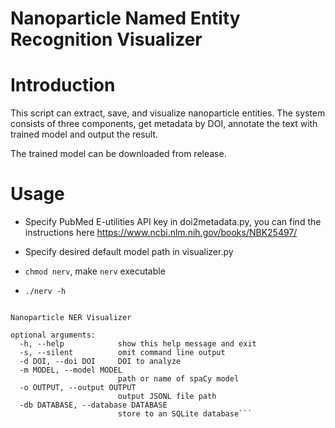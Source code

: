 # Nanoparticle Named Entity Recognition Visualizer

# Introduction

This script can extract, save, and visualize nanoparticle entities. The system consists of three components, get metadata by DOI, annotate the text with trained model and output the result.

The trained model can be downloaded from release.

# Usage
- Specify PubMed E-utilities API key in doi2metadata.py, you can find the instructions here https://www.ncbi.nlm.nih.gov/books/NBK25497/

- Specify desired default model path in visualizer.py
 
- ```chmod nerv```, make ```nerv``` executable 

- ```./nerv -h ``` 

```usage: nerv [-h] [-s] -d DOI [-m MODEL] [-o OUTPUT] [-db DATABASE]

Nanoparticle NER Visualizer

optional arguments:
  -h, --help            show this help message and exit
  -s, --silent          omit command line output
  -d DOI, --doi DOI     DOI to analyze
  -m MODEL, --model MODEL
                        path or name of spaCy model
  -o OUTPUT, --output OUTPUT
                        output JSONL file path
  -db DATABASE, --database DATABASE
                        store to an SQLite database```